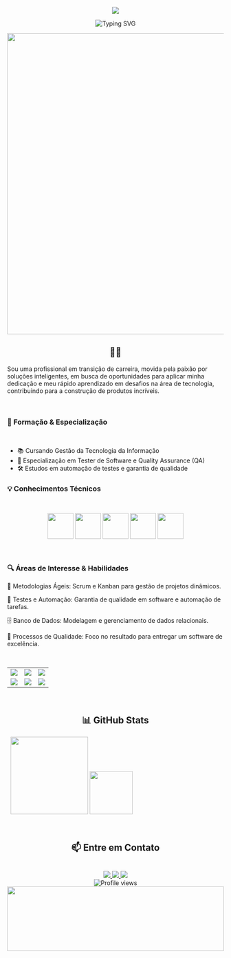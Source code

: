 <p align="center">
  
<img src="[https://readme-typing-svg.herokuapp.com?font=Fira+Code&pause=1000&color=FF69B4&center=true&vCenter=true&width=435&lines=Olá%2C+sou+Yasmin!+👋](https://readme-typing-svg.herokuapp.com/?font=Fira+Code&pause=1000&color=FF69B4&center=true&vCenter=true&width=435&lines=Ol%C3%A1%2C+sou+Yasmin!+%F0%9F%91%8B)"/>
<p align="center">
  <img src="https://readme-typing-svg.herokuapp.com/?font=Fira+Code&pause=1000&color=FF69B4&center=true&vCenter=true&width=435&lines=Ol%C3%A1%2C+sou+Yasmin!+%F0%9F%91%8B;QA+%26+Test+Automation+Specialist;Software+Quality+Enthusiast;Transformando+bugs+em+melhorias!" alt="Typing SVG" />
</p>
<div align="center">
  <img src="https://github.com/Yas09design/Yas09design/blob/main/qa-banner.gif" width="700px" />
</div>
</p>
<p align="center">
  <h2 align="center">👩‍💻</h2>
</p> Sou uma profissional em transição de carreira, movida pela paixão por soluções inteligentes, em busca de oportunidades para aplicar minha dedicação e meu rápido aprendizado em desafios na área de tecnologia, contribuindo para a construção de produtos incríveis.


&nbsp;

<h3>🚀 Formação & Especialização</h3>

&nbsp;
- 📚 Cursando Gestão da Tecnologia da Informação
- 🧪 Especialização em Tester de Software e Quality Assurance (QA)
- 🛠️ Estudos em automação de testes e garantia de qualidade
<h3>💡 Conhecimentos Técnicos</h3>

&nbsp;

<div align="center">
  <img height="60em" src="https://cdn.jsdelivr.net/gh/devicons/devicon@latest/icons/figma/figma-original.svg" />
  <img height="60em" src="https://cdn.jsdelivr.net/gh/devicons/devicon@latest/icons/trello/trello-original.svg" />
  <img height="60em" src="https://cdn.jsdelivr.net/gh/devicons/devicon@latest/icons/selenium/selenium-original.svg" />
  <img height="60em" src="https://cdn.jsdelivr.net/gh/devicons/devicon@latest/icons/jira/jira-original.svg" />
  <img height="60em" src="https://cdn.jsdelivr.net/gh/devicons/devicon@latest/icons/java/java-original.svg" />
</div>

&nbsp;

<h3>🔍 Áreas de Interesse & Habilidades</h3>

🔄 Metodologias Ágeis: Scrum e Kanban para gestão de projetos dinâmicos.

🤖 Testes e Automação: Garantia de qualidade em software e automação de tarefas.

🗄️ Banco de Dados: Modelagem e gerenciamento de dados relacionais.

🎯 Processos de Qualidade: Foco no resultado para entregar um software de excelência.


&nbsp;
<div align="center">
  <table>
    <tr>
      <td align="center">
        <img src="https://img.shields.io/badge/-Testes%20Funcionais-6DB33F?style=for-the-badge&logo=checkmarx&logoColor=white">
      </td>
      <td align="center">
        <img src="https://img.shields.io/badge/-Automação%20de%20Testes-FF6C37?style=for-the-badge&logo=selenium&logoColor=white">
      </td>
      <td align="center">
        <img src="https://img.shields.io/badge/-Metodologias%20Ágeis-0052CC?style=for-the-badge&logo=jira&logoColor=white">
      </td>
    </tr>
    <tr>
      <td align="center">
        <img src="https://img.shields.io/badge/-Testes%20de%20API-009688?style=for-the-badge&logo=postman&logoColor=white">
      </td>
      <td align="center">
        <img src="https://img.shields.io/badge/-Banco%20de%20Dados-4479A1?style=for-the-badge&logo=mysql&logoColor=white">
      </td>
      <td align="center">
        <img src="https://img.shields.io/badge/-Gestão%20de%20Qualidade-A81D33?style=for-the-badge&logo=redhat&logoColor=white">
      </td>
    </tr>
  </table>
</div>
&nbsp;

<h2 align="center">📊 GitHub Stats </h2>

&nbsp;
<img height="180em" src="https://github-readme-stats.vercel.app/api?username=Yas09design&show_icons=true&theme=tokyonight&include_all_commits=true&count_private=true"/> <img height="100em" src="https://github-readme-stats.vercel.app/api/top-langs/?username=Yas09design&layout=compact&langs_count=16&theme=tokyonight"/>


&nbsp;
<h2 align="center">📫 Entre em Contato</h2>
&nbsp;
<div align="center">
  <a href="mailto:arianne.ferreira2001@gmail.com">
    <img src="https://img.shields.io/badge/Gmail-D14836?style=for-the-badge&logo=gmail&logoColor=white">
  </a>
  <a href="https://www.linkedin.com/in/yasmin-arianne-3571b5225/">
    <img src="https://img.shields.io/badge/LinkedIn-0077B5?style=for-the-badge&logo=linkedin&logoColor=white">
  </a>
  <a href="https://wa.me/81985493005">
    <img src="https://img.shields.io/badge/WhatsApp-25D366?style=for-the-badge&logo=whatsapp&logoColor=white">
  </a>
</div>

<div align="center">
  <img src="https://komarev.com/ghpvc/?username=Yas09design&color=green" alt="Profile views" />
</div>

<div align="center">
  <img src="https://github.com/Yas09design/Yas09design/blob/main/qa-animation.svg" width="100%" height="150">
</div>

<!--
**Yas09design/Yas09design** is a ✨ _special_ ✨ repository because its `README.md` (this file) appears on your GitHub profile.

Here are some ideas to get you started:

- 🔭 I’m currently working on ...
- 🌱 I’m currently learning ...
- 👯 I’m looking to collaborate on ...
- 🤔 I’m looking for help with ...
- 💬 Ask me about ...
- 📫 How to reach me: ...
- 😄 Pronouns: ...
- ⚡ Fun fact: ...
-->
